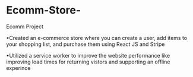 # Ecomm-Store-
Ecomm Project 

•Created an e-commerce store where you can create a user, add items to your shopping list, and purchase them using React JS and Stripe 

•Utilized a service worker to improve the website performance like improving load times for returning vistors and supporting an offline experince 
